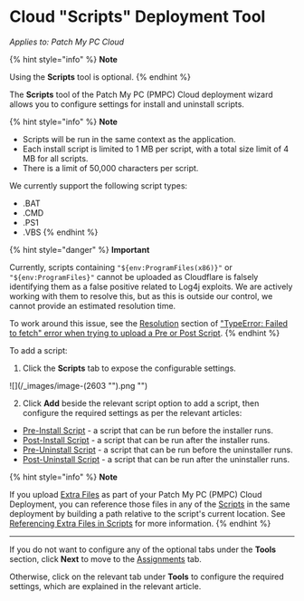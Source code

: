 # Cloud "Scripts" Deployment Tool

_Applies to: Patch My PC Cloud_

{% hint style="info" %}
**Note**

Using the **Scripts** tool is optional.
{% endhint %}

The **Scripts** tool of the Patch My PC (PMPC) Cloud deployment wizard allows you to configure settings for install and uninstall scripts.

{% hint style="info" %}
**Note**

* Scripts will be run in the same context as the application.
* Each install script is limited to 1 MB per script, with a total size limit of 4 MB for all scripts.
* There is a limit of 50,000 characters per script.

We currently support the following script types:

* .BAT
* .CMD
* .PS1
* .VBS
{% endhint %}

{% hint style="danger" %}
**Important**

Currently, scripts containing `"${env:ProgramFiles(x86)}"` or `"${env:ProgramFiles}"` cannot be uploaded as Cloudflare is falsely identifying them as a false positive related to Log4j exploits. We are actively working with them to resolve this, but as this is outside our control, we cannot provide an estimated resolution time.

To work around this issue, see the [Resolution](../../../../cloud-troubleshooting/troubleshooting-cloud-deployments/typeerror-failed-to-fetch-error-when-trying-to-upload-a-pre-or-post-script-in-cloud.md#resolution) section of ["TypeError: Failed to fetch" error when trying to upload a Pre or Post Script](../../../../cloud-troubleshooting/troubleshooting-cloud-deployments/typeerror-failed-to-fetch-error-when-trying-to-upload-a-pre-or-post-script-in-cloud.md).
{% endhint %}

To add a script:

1. Click the **Scripts** tab to expose the configurable settings.

!\[]\(/\_images/image-(2603 "").png "")

2. Click **Add** beside the relevant script option to add a script, then configure the required settings as per the relevant articles:

* [Pre-Install Script](cloud-pre-install-scripts.md) - a script that can be run before the installer runs.
* [Post-Install Script](cloud-post-install-scripts.md) - a script that can be run after the installer runs.
* [Pre-Uninstall Script](cloud-pre-uninstall-scripts.md) - a script that can be run before the uninstaller runs.
* [Post-Uninstall Script](cloud-post-uninstall-script.md) - a script that can be run after the uninstaller runs.

{% hint style="info" %}
**Note**

If you upload [Extra Files](../extra-files-deployments.md) as part of your Patch My PC (PMPC) Cloud Deployment, you can reference those files in any of the [Scripts](./) in the same deployment by building a path relative to the script's current location. See [Referencing Extra Files in Scripts](../../../cloud-deployments-reference/referencing-extra-files-in-scripts.md) for more information.
{% endhint %}

***

If you do not want to configure any of the optional tabs under the **Tools** section, click **Next** to move to the [Assignments](../../cloud-assignments-deployment-tab.md) tab.

Otherwise, click on the relevant tab under **Tools** to configure the required settings, which are explained in the relevant article.
